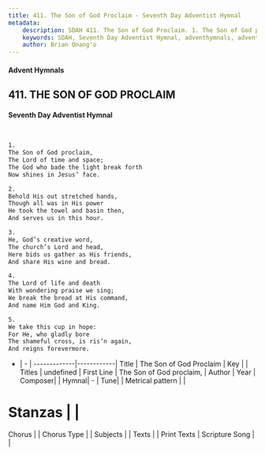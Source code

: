 ```yaml
---
title: 411. The Son of God Proclaim - Seventh Day Adventist Hymnal
metadata:
    description: SDAH 411. The Son of God Proclaim. 1. The Son of God proclaim, The Lord of time and space; The God who bade the light break forth Now shines in Jesus’ face.
    keywords: SDAH, Seventh Day Adventist Hymnal, adventhymnals, advent hymnals, The Son of God Proclaim, The Son of God proclaim, 
    author: Brian Onang'o
---
```


#### Advent Hymnals
## 411. THE SON OF GOD PROCLAIM
#### Seventh Day Adventist Hymnal

```txt


1.
The Son of God proclaim,
The Lord of time and space;
The God who bade the light break forth
Now shines in Jesus’ face.

2.
Behold His out stretched hands,
Though all was in His power
He took the towel and basin then,
And serves us in this hour.

3.
He, God’s creative word,
The church’s Lord and head,
Here bids us gather as His friends,
And share His wine and bread.

4.
The Lord of life and death
With wondering praise we sing;
We break the bread at His command,
And name Him God and King.

5.
We take this cup in hope:
For He, who gladly bore
The shameful cross, is ris’n again,
And reigns forevermore.


```

- |   -  |
-------------|------------|
Title | The Son of God Proclaim |
Key |  |
Titles | undefined |
First Line | The Son of God proclaim, |
Author | 
Year | 
Composer|  |
Hymnal|  - |
Tune|  |
Metrical pattern | |
# Stanzas |  |
Chorus |  |
Chorus Type |  |
Subjects |  |
Texts |  |
Print Texts | 
Scripture Song |  |
  
